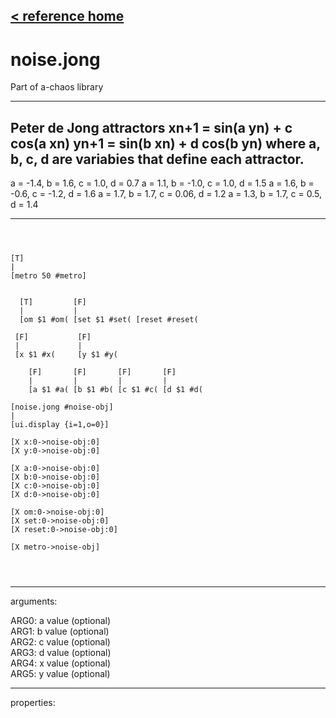 [< reference home](index.html)
---

# noise.jong


Part of a-chaos library

---

Peter de Jong attractors
xn+1 = sin(a yn) + c cos(a xn)
yn+1 = sin(b xn) + d cos(b yn)
where a, b, c, d are variabies that define each attractor.
---
a = -1.4, b = 1.6, c = 1.0, d = 0.7
a = 1.1, b = -1.0, c = 1.0, d = 1.5
a = 1.6, b = -0.6, c = -1.2, d = 1.6
a = 1.7, b = 1.7, c = 0.06, d = 1.2
a = 1.3, b = 1.7, c = 0.5, d = 1.4
<br>


---


```



[T]
|
[metro 50 #metro]


  [T]         [F]
  |           |
  [om $1 #om( [set $1 #set( [reset #reset(

 [F]           [F]
 |             |
 [x $1 #x(     [y $1 #y(  

    [F]       [F]       [F]       [F]
    |         |         |         |
    [a $1 #a( [b $1 #b( [c $1 #c( [d $1 #d(  

[noise.jong #noise-obj]
|
[ui.display {i=1,o=0}]

[X x:0->noise-obj:0]  
[X y:0->noise-obj:0] 

[X a:0->noise-obj:0]
[X b:0->noise-obj:0]
[X c:0->noise-obj:0]
[X d:0->noise-obj:0] 

[X om:0->noise-obj:0]
[X set:0->noise-obj:0]
[X reset:0->noise-obj:0]

[X metro->noise-obj]


            
```

---
arguments:

ARG0: a value (optional)<br>
ARG1: b value (optional)<br>
ARG2: c value (optional)<br>
ARG3: d value (optional)<br>
ARG4: x value (optional)<br>
ARG5: y value (optional)<br>

---
properties:



